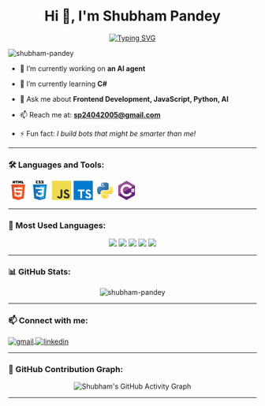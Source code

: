 <h1 align="center">Hi 👋, I'm Shubham Pandey</h1>

<p align="center">
  <a href="https://github.com/shubham-pandey">
    <img src="https://readme-typing-svg.herokuapp.com?font=Fira+Code&size=24&duration=1500&pause=500&color=F7F7F7&center=true&vCenter=true&width=435&lines=Frontend+Developer;Software+Engineer;Passionate+about+AI+and+Web+Tech" alt="Typing SVG" />
  </a>
</p>


<p align="left">
  <img src="https://komarev.com/ghpvc/?username=shubham-pandey&label=Profile%20views&color=0e75b6&style=flat" alt="shubham-pandey" />
</p>

- 🔭 I’m currently working on **an AI agent**

- 🌱 I’m currently learning **C#**

- 💬 Ask me about **Frontend Development, JavaScript, Python, AI**

- 📫 Reach me at: **sp24042005@gmail.com**

- ⚡ Fun fact: *I build bots that might be smarter than me!*

---

### 🛠️ Languages and Tools:

<p align="left">
  <img src="https://raw.githubusercontent.com/devicons/devicon/master/icons/html5/html5-original-wordmark.svg" alt="html5" width="40" height="40"/>
  <img src="https://raw.githubusercontent.com/devicons/devicon/master/icons/css3/css3-original-wordmark.svg" alt="css3" width="40" height="40"/>
  <img src="https://raw.githubusercontent.com/devicons/devicon/master/icons/javascript/javascript-original.svg" alt="javascript" width="40" height="40"/>
  <img src="https://raw.githubusercontent.com/devicons/devicon/master/icons/typescript/typescript-original.svg" alt="typescript" width="40" height="40"/>
  <img src="https://raw.githubusercontent.com/devicons/devicon/master/icons/python/python-original.svg" alt="python" width="40" height="40"/>
  <img src="https://raw.githubusercontent.com/devicons/devicon/master/icons/csharp/csharp-original.svg" alt="csharp" width="40" height="40"/>
</p>

---

### 📌 Most Used Languages:

<p align="center">
  <img src="https://img.shields.io/badge/HTML-E34F26?style=for-the-badge&logo=html5&logoColor=white" />
  <img src="https://img.shields.io/badge/CSS-1572B6?style=for-the-badge&logo=css3&logoColor=white" />
  <img src="https://img.shields.io/badge/JavaScript-F7DF1E?style=for-the-badge&logo=javascript&logoColor=black" />
  <img src="https://img.shields.io/badge/TypeScript-3178C6?style=for-the-badge&logo=typescript&logoColor=white" />
  <img src="https://img.shields.io/badge/Python-3776AB?style=for-the-badge&logo=python&logoColor=white" />
</p>

---

### 📊 GitHub Stats:

<p align="center">
  <img src="https://github-readme-stats.vercel.app/api?username=shubham-pandey&show_icons=true&theme=radical" alt="shubham-pandey" />
</p>

---

### 📫 Connect with me:

<p align="left">
  <a href="sp24042005@gmail.com" target="blank">
    <img align="center" src="https://cdn.jsdelivr.net/npm/simple-icons@v3/icons/gmail.svg" alt="gmail" height="30" width="40" />
  </a>
  <a href="https://www.linkedin.com/in/shubham-pandey-775408360/" target="blank">
    <img align="center" src="https://cdn.jsdelivr.net/npm/simple-icons@v3/icons/linkedin.svg" alt="linkedin" height="30" width="40" />
  </a>
</p>

---

### 🧮 GitHub Contribution Graph:

<p align="center">
  <img src="https://github-readme-activity-graph.cyclic.app/graph?username=shubham-pandey&theme=dracula" alt="Shubham's GitHub Activity Graph" />
</p>

  <!-- You can add more links like LinkedIn, Instagram, etc. here -->
</p>

---

